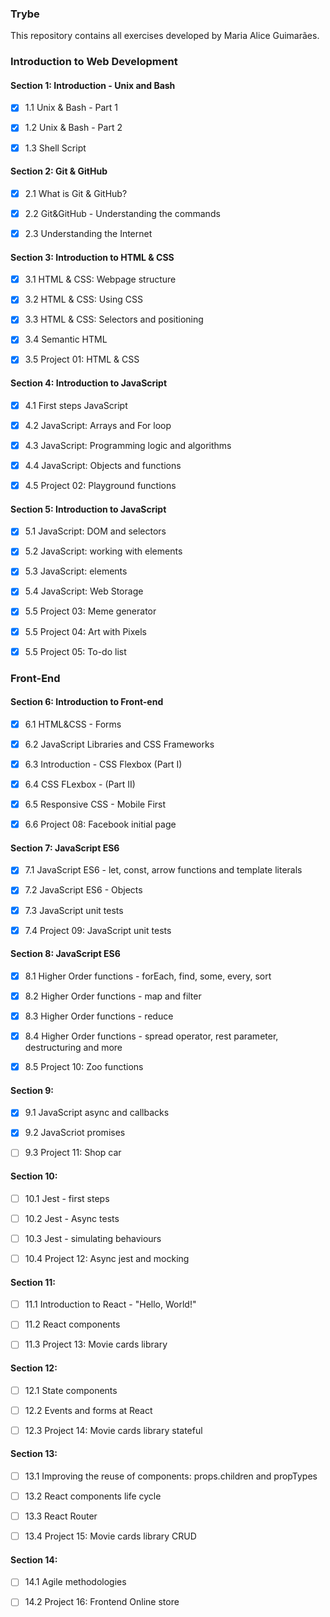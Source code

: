 ### Trybe
This repository contains all exercises developed by Maria Alice Guimarães.


### Introduction to Web Development


#### Section 1: Introduction - Unix and Bash

  - [x] 1.1 Unix & Bash - Part 1
 
  - [x] 1.2 Unix & Bash - Part 2
 
  - [x] 1.3 Shell Script
 
 
#### Section 2: Git & GitHub

 - [x] 2.1 What is Git & GitHub?
 
 - [x] 2.2 Git&GitHub - Understanding the commands
 
 - [x] 2.3 Understanding the Internet
 
 
#### Section 3: Introduction to HTML & CSS

 - [x] 3.1 HTML & CSS: Webpage structure
 
 - [x] 3.2 HTML & CSS: Using CSS
 
 - [x] 3.3 HTML & CSS: Selectors and positioning
 
 - [x] 3.4 Semantic HTML
 
 - [x] 3.5 Project 01: HTML & CSS
 
 
#### Section 4: Introduction to JavaScript

 - [x] 4.1 First steps JavaScript
 
 - [x] 4.2 JavaScript: Arrays and For loop
 
 - [x] 4.3 JavaScript: Programming logic and algorithms
 
 - [x] 4.4 JavaScript: Objects and functions
 
 - [x] 4.5 Project 02: Playground functions
 
 
#### Section 5: Introduction to JavaScript

 - [x] 5.1 JavaScript: DOM and selectors
 
 - [x] 5.2 JavaScript: working with elements
 
 - [x] 5.3 JavaScript: elements
 
 - [x] 5.4 JavaScript: Web Storage
 
 - [x] 5.5 Project 03: Meme generator
 
 - [x] 5.5 Project 04: Art with Pixels
 
 - [x] 5.5 Project 05: To-do list


### Front-End


#### Section 6: Introduction to Front-end

 - [x] 6.1 HTML&CSS - Forms
 
 - [x] 6.2 JavaScript Libraries and CSS Frameworks
 
 - [x] 6.3 Introduction - CSS Flexbox (Part I)
 
 - [x] 6.4 CSS FLexbox - (Part II)
 
 - [x] 6.5 Responsive CSS - Mobile First
 
 - [x] 6.6 Project 08: Facebook initial page
 
 
#### Section 7: JavaScript ES6

 - [x] 7.1 JavaScript ES6 - let, const, arrow functions and template literals
 
 - [x] 7.2 JavaScript ES6 - Objects
 
 - [x] 7.3 JavaScript unit tests
 
 - [x] 7.4 Project 09: JavaScript unit tests
 
 
#### Section 8: JavaScript ES6

 - [x] 8.1 Higher Order functions - forEach, find, some, every, sort
 
 - [x] 8.2 Higher Order functions - map and filter
 
 - [x] 8.3 Higher Order functions - reduce
 
 - [x] 8.4 Higher Order functions - spread operator, rest parameter, destructuring and more
 
 - [x] 8.5 Project 10: Zoo functions
 
 
#### Section 9:

 - [x] 9.1 JavaScript async and callbacks
 
 - [x] 9.2 JavaScriot promises
 
 - [ ] 9.3 Project 11: Shop car
 
 
#### Section 10:

 - [ ] 10.1 Jest - first steps
 
 - [ ] 10.2 Jest - Async tests
 
 - [ ] 10.3 Jest - simulating behaviours
 
 - [ ] 10.4 Project 12: Async jest and mocking
 
 
#### Section 11:

 - [ ] 11.1 Introduction to React - "Hello, World!"
 
 - [ ] 11.2 React components
 
 - [ ] 11.3 Project 13: Movie cards library
 
 
#### Section 12:

 - [ ] 12.1 State components
 
 - [ ] 12.2 Events and forms at React
 
 - [ ] 12.3 Project 14: Movie cards library stateful
 
 
#### Section 13:

 - [ ] 13.1 Improving the reuse of components: props.children and propTypes
 
 - [ ] 13.2 React components life cycle
 
 - [ ] 13.3 React Router
 
 - [ ] 13.4 Project 15: Movie cards library CRUD
 
 
#### Section 14:

 - [ ] 14.1 Agile methodologies
 
 - [ ] 14.2 Project 16: Frontend Online store
